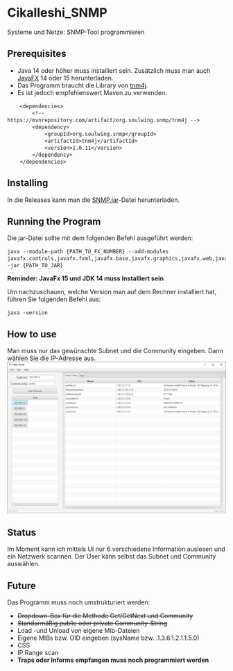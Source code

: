 # Cikalleshi_SNMP
Systeme und Netze: SNMP-Tool programmieren

## Prerequisites
* Java 14 oder höher muss installiert sein. Zusätzlich muss man auch [JavaFX](https://gluonhq.com/download/javafx-15-0-1-sdk-windows/) 14 oder 15 herunterladen.   
* Das Programm braucht die Library von [tnm4j](https://github.com/soulwing/tnm4j).   
* Es ist jedoch empfehlenswert Maven zu verwenden.

```
    <dependencies>
        <!-- https://mvnrepository.com/artifact/org.soulwing.snmp/tnm4j -->
        <dependency>
            <groupId>org.soulwing.snmp</groupId>
            <artifactId>tnm4j</artifactId>
            <version>1.0.11</version>
        </dependency>
    </dependencies>
```

## Installing

In die Releases kann man die [SNMP.jar](https://github.com/Th3RapidK1ller/Cikalleshi_SNMP/releases/download/ThirdMileStone/SNMP.jar)-Datei herunterladen.

## Running the Program

Die jar-Datei sollte mit dem folgenden Befehl ausgeführt werden:

```
java --module-path {PATH_TO_FX_NUMBER} --add-modules javafx.controls,javafx.fxml,javafx.base,javafx.graphics,javafx.web,javafx.swing -jar {PATH_TO_JAR}
```
**Reminder: JavaFx 15 und JDK 14 muss installiert sein**

Um nachzuschauen, welche Version man auf dem Rechner installiert hat, führen Sie folgenden Befehl aus:
```
java -version
```
## How to use

Man muss nur das gewünschte Subnet und die Community eingeben.
Dann wählen Sie die IP-Adresse aus.
![Scanning for Network](src/example.png)


## Status

Im Moment kann ich mittels UI nur 6 verschiedene Information auslesen und ein Netzwerk scannen.
Der User kann selbst das Subnet und Community auswählen.

## Future

Das Programm muss noch umstrukturiert werden: 
* ~~Dropdown-Box für die Methode Get/GetNext und Community~~
* ~~Standarmäßig public oder private Community-String~~
* Load -und Unload von eigene Mib-Dateien
* Eigene MIBs bzw. OID eingeben (sysName bzw. .1.3.6.1.2.1.1.5.0)
* CSS
* IP Range scan
* **Traps oder Informs empfangen muss noch programmiert werden**


